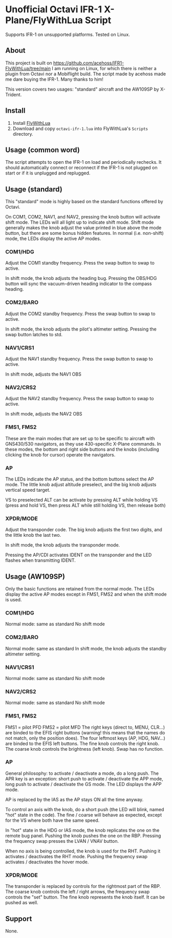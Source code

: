 # Unofficial Octavi IFR-1 X-Plane/FlyWithLua Script
Supports IFR-1 on unsupported platforms. Tested on Linux.

## About
This project is built on https://github.com/acehoss/IFR1-FlyWithLua/tree/main
I am running on Linux, for which there is neither a plugin from Octavi nor a Mobiflight build.
The script made by acehoss made me dare buying the IFR-1. Many thanks to him!

This version covers two usages: "standard" aircraft and the AW109SP by X-Trident.

## Install
1. Install [FlyWithLua](https://forums.x-plane.org/index.php?/files/file/38445-flywithlua-ng-next-generation-edition-for-x-plane-11-win-lin-mac/)
2. Download and copy `octavi-ifr-1.lua` into FlyWithLua's `Scripts` directory.


## Usage (common word)
The script attempts to open the IFR-1 on load and periodically rechecks. It should automatically connect or reconnect if the IFR-1 is not plugged on start or if it is unplugged and replugged.

## Usage (standard)
This "standard" mode is highly based on the standard functions offered by Octavi.

On COM1, COM2, NAV1, and NAV2, pressing the knob button will activate shift mode. The LEDs will all light up to indicate shift mode. Shift mode generally makes the knob adjust the value printed in blue above the mode button, but there are some bonus hidden features.
In normal (i.e. non-shift) mode, the LEDs display the active AP modes.

### COM1/HDG
Adjust the COM1 standby frequency. Press the swap button to swap to active.

In shift mode, the knob adjusts the heading bug. Pressing the OBS/HDG button will sync the vacuum-driven heading indicator to the compass heading.

### COM2/BARO
Adjust the COM2 standby frequency. Press the swap button to swap to active.

In shift mode, the knob adjusts the pilot's altimeter setting. Pressing the swap button latches to std.

### NAV1/CRS1
Adjust the NAV1 standby frequency. Press the swap button to swap to active.

In shift mode, adjusts the NAV1 OBS

### NAV2/CRS2
Adjust the NAV2 standby frequency. Press the swap button to swap to active.

In shift mode, adjusts the NAV2 OBS

### FMS1, FMS2
These are the main modes that are set up to be specific to aircraft with GNS430/530 navigators, as they use 430-specific X-Plane commands. In these modes, the bottom and right side buttons and the knobs (including clicking the knob for cursor) operate the navigators.

### AP
The LEDs indicate the AP status, and the bottom buttons select the AP mode. The little knob adjust altitude preselect, and the big knob adjusts vertical speed target.

VS to preselected ALT can be activate by pressing ALT while holding VS (press and hold VS, then press ALT while still holding VS, then release both)

### XPDR/MODE
Adjust the transponder code. The big knob adjusts the first two digits, and the little knob the last two.

In shift mode, the knob adjusts the transponder mode.

Pressing the AP/CDI activates IDENT on the transponder and the LED flashes when transmitting IDENT.


## Usage (AW109SP)
Only the basic functions are retained from the normal mode.
The LEDs display the active AP modes except in FMS1, FMS2 and when the shift mode is used.

### COM1/HDG
Normal mode: same as standard
No shift mode

### COM2/BARO
Normal mode: same as standard
In shift mode, the knob adjusts the standby altimeter setting.

### NAV1/CRS1
Normal mode: same as standard
No shift mode

### NAV2/CRS2
Normal mode: same as standard
No shift mode

### FMS1, FMS2
FMS1 = pilot PFD
FMS2 = pilot MFD
The right keys (direct to, MENU, CLR...) are binded to the EFIS right buttons (warning! this means that the names do not match, only the position does).
The four leftmost keys (AP, HDG, NAV...) are binded to the EFIS left buttons.
The fine knob controls the right knob.
The coarse knob controls the brightness (left knob).
Swap has no function.

### AP
General philosophy: to activate / deactivate a mode, do a long push.
The APR key is an exception: short push to activate / deactivate the APP mode, long push to activate / deactivate the GS mode. The LED displays the APP mode.

AP is replaced by the IAS as the AP stays ON all the time anyway.

To control an axis with the knob, do a short push (the LED will blink, named "hot" state in the code).
The fine / coarse will behave as expected, except for the VS where both have the same speed.

In "hot" state in the HDG or IAS mode, the knob replicates the one on the remote bug panel.
Pushing the knob pushes the one on the RBP. Pressing the frequency swap presses the LVAN / VNAV button.

When no axis is being controlled, the knob is used for the RHT. Pushing it activates / deactivates the RHT mode. Pushing the frequency swap activates / deactivates the hover mode.

### XPDR/MODE
The transponder is replaced by controls for the rightmost part of the RBP.
The coarse knob controls the left / right arrows, the frequency swap controls the "set" button.
The fine knob represents the knob itself. It can be pushed as well.


## Support
None.
